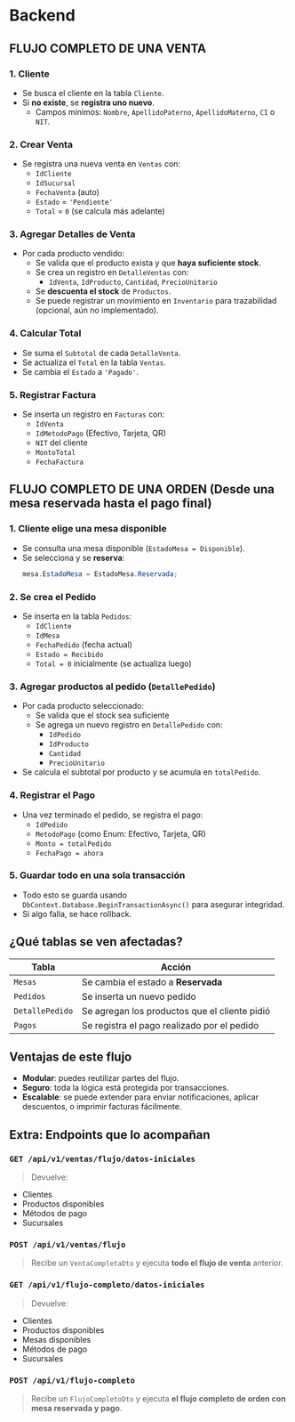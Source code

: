 ﻿# Backend

## **FLUJO COMPLETO DE UNA VENTA**

### 1. **Cliente**
- Se busca el cliente en la tabla `Cliente`.
- Si **no existe**, se **registra uno nuevo**.
  - Campos mínimos: `Nombre`, `ApellidoPaterno`, `ApellidoMaterno`, `CI` o `NIT`.

### 2. **Crear Venta**
- Se registra una nueva venta en `Ventas` con:
  - `IdCliente`
  - `IdSucursal`
  - `FechaVenta` (auto)
  - `Estado` = `'Pendiente'`
  - `Total` = `0` (se calcula más adelante)

### 3. **Agregar Detalles de Venta**
- Por cada producto vendido:
  - Se valida que el producto exista y que **haya suficiente stock**.
  - Se crea un registro en `DetalleVentas` con:
    - `IdVenta`, `IdProducto`, `Cantidad`, `PrecioUnitario`
  - Se **descuenta el stock** de `Productos`.
  - Se puede registrar un movimiento en `Inventario` para trazabilidad (opcional, aún no implementado).

### 4. **Calcular Total**
- Se suma el `Subtotal` de cada `DetalleVenta`.
- Se actualiza el `Total` en la tabla `Ventas`.
- Se cambia el `Estado` a `'Pagado'`.

### 5. **Registrar Factura**
- Se inserta un registro en `Facturas` con:
  - `IdVenta`
  - `IdMetodoPago` (Efectivo, Tarjeta, QR)
  - `NIT` del cliente
  - `MontoTotal`
  - `FechaFactura`

## **FLUJO COMPLETO DE UNA ORDEN (Desde una mesa reservada hasta el pago final)**

### 1. **Cliente elige una mesa disponible**
- Se consulta una mesa disponible (`EstadoMesa = Disponible`).
- Se selecciona y se **reserva**:
  ```csharp
  mesa.EstadoMesa = EstadoMesa.Reservada;
  ```

### 2. **Se crea el Pedido**
- Se inserta en la tabla `Pedidos`:
  - `IdCliente`
  - `IdMesa`
  - `FechaPedido` (fecha actual)
  - `Estado = Recibido`
  - `Total = 0` inicialmente (se actualiza luego)

### 3. **Agregar productos al pedido (`DetallePedido`)**
- Por cada producto seleccionado:
  - Se valida que el stock sea suficiente
  - Se agrega un nuevo registro en `DetallePedido` con:
    - `IdPedido`
    - `IdProducto`
    - `Cantidad`
    - `PrecioUnitario`
- Se calcula el subtotal por producto y se acumula en `totalPedido`.

### 4. **Registrar el Pago**
- Una vez terminado el pedido, se registra el pago:
  - `IdPedido`
  - `MetodoPago` (como Enum: Efectivo, Tarjeta, QR)
  - `Monto = totalPedido`
  - `FechaPago = ahora`

### 5. **Guardar todo en una sola transacción**
- Todo esto se guarda usando `DbContext.Database.BeginTransactionAsync()` para asegurar integridad.
- Si algo falla, se hace rollback.

## ¿Qué tablas se ven afectadas?
| Tabla | Acción |
|-------|--------|
| `Mesas` | Se cambia el estado a **Reservada** |
| `Pedidos` | Se inserta un nuevo pedido |
| `DetallePedido` | Se agregan los productos que el cliente pidió |
| `Pagos` | Se registra el pago realizado por el pedido |

## Ventajas de este flujo
- **Modular**: puedes reutilizar partes del flujo.
- **Seguro**: toda la lógica está protegida por transacciones.
- **Escalable**: se puede extender para enviar notificaciones, aplicar descuentos, o imprimir facturas fácilmente.

## Extra: Endpoints que lo acompañan

### `GET /api/v1/ventas/flujo/datos-iniciales`
> Devuelve:
- Clientes
- Productos disponibles
- Métodos de pago
- Sucursales

### `POST /api/v1/ventas/flujo`
> Recibe un `VentaCompletaDto` y ejecuta **todo el flujo de venta** anterior.

### `GET /api/v1/flujo-completo/datos-iniciales`
> Devuelve:
- Clientes
- Productos disponibles
- Mesas disponibles
- Métodos de pago
- Sucursales

### `POST /api/v1/flujo-completo`
> Recibe un `FlujoCompletoDto` y ejecuta **el flujo completo de orden con mesa reservada y pago**.

